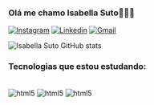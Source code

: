 ### Olá me chamo Isabella Suto👩🏽‍💻
[![Instagram](https://img.shields.io/badge/Instagram-E4405F?style=for-the-badge&logo=instagram&logoColor=white)](https://www.instagram.com/bellasut0/)
[![Linkedin](https://img.shields.io/badge/LinkedIn-0077B5?style=for-the-badge&logo=linkedin&logoColor=white)](https://www.linkedin.com/in/isabella-suto2/)
[![Gmail](https://img.shields.io/badge/Gmail-D14836?style=for-the-badge&logo=gmail&logoColor=white)](mailto:bellasuto2@gmail.com)

![Isabella Suto GitHub stats](https://github-readme-stats.vercel.app/api?username=bellasuto&show_icons=true&theme=tokyonight)

### Tecnologias que estou estudando:
<div style="display:inline_block"><br/>
  <img align="center"alt="html5"src="https://img.shields.io/badge/Java-ED8B00?style=for-the-badge&logo=java&logoColor=white"/>
<img align="center"alt="html5"src="https://img.shields.io/badge/Spring-6DB33F?style=for-the-badge&logo=spring&logoColor=white"/>
  <img align="center"alt="html5"src="https://img.shields.io/badge/JavaScript-F7DF1E?style=for-the-badge&logo=javascript&logoColor=black"/>
